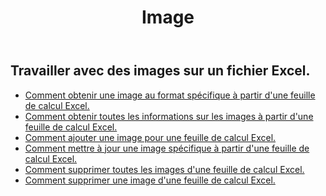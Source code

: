 ﻿---
title: Image
second_title: Aspose.Cells Cloud Documen
type: docs
url: /fr/pictures/
aliases: [/working-with-pictures/]
keywords: Working with picture on an Excel worksheet
description: Comment faire fonctionner les API Cloud REST Aspose.Cells avec une image dans une feuille de calcul Excel. Le SDK prend en charge différents types de langages de développement. Ils incluent Android, C#, Go, Java, NodeJS, Perl, PHP, Python, Ruby et Swift.
weight: 100
kwords: Excel, Office Cloud, REST API, Feuille de calcul, PDF, CSV, Json, Markdwon, Images
---
## Travailler avec des images sur un fichier Excel.

- [Comment obtenir une image au format spécifique à partir d'une feuille de calcul Excel.](/cells/fr/pictures/get/)
- [Comment obtenir toutes les informations sur les images à partir d'une feuille de calcul Excel.](/cells/fr/pictures/get-all/)
- [Comment ajouter une image pour une feuille de calcul Excel.](/cells/fr/pictures/add/)
- [Comment mettre à jour une image spécifique à partir d'une feuille de calcul Excel.](/cells/fr/pictures/update/)
- [Comment supprimer toutes les images d'une feuille de calcul Excel.](/cells/fr/pictures/clear/)
- [Comment supprimer une image d'une feuille de calcul Excel.](/cells/fr/pictures/delete/)
